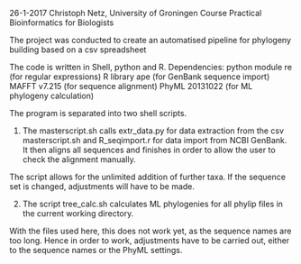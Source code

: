 26-1-2017
Christoph Netz, University of Groningen
Course Practical Bioinformatics for Biologists

The project was conducted to create an automatised pipeline for phylogeny building based on a csv spreadsheet

The code is written in Shell, python and R. 
Dependencies:		python module re	(for regular expressions)
			R library ape		(for GenBank sequence import)
			MAFFT v7.215		(for sequence alignment)
			PhyML 20131022		(for ML phylogeny calculation)

The program is separated into two shell scripts. 

1) The masterscript.sh calls extr_data.py   for data extraction from the csv masterscript.sh
		 	 and R_seqimport.r  for data import from NCBI GenBank.
It then aligns all sequences and finishes in order to allow the user to check the alignment manually.

The script allows for the unlimited addition of further taxa. If the sequence set is changed, 
adjustments will have to be made. 

2) The script tree_calc.sh calculates ML phylogenies for all phylip files in the current working directory. 

With the files used here, this does not work yet, as the sequence names are too long. 
Hence in order to work, adjustments have to be carried out, either to the sequence names or the PhyML settings.




